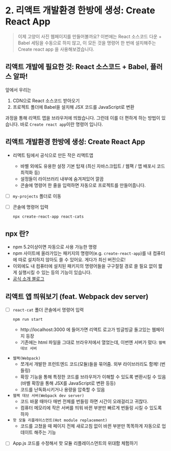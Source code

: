 # 2. 리액트 개발환경 한방에 생성: Create React App

> 이제 고양이 사진 웹페이지를 만들어볼까요? 이번에는 React 소스코드 다운 + Babel 세팅을 수동으로 하지 않고, 이 모든 것을 명령어 한 번에 설치해주는 Create react app 을 사용해보겠습니다.

## 리액트 개발에 필요한 것: React 소스코드 + Babel, 플러스 알파!

앞에서 우리는

1. CDN으로 React 소스코드 받아오기
2. 프로젝트 폴더에 Babel을 설치해 JSX 코드를 JavaScript로 변환

과정을 통해 리액트 앱을 브라우저에 띄웠습니다. 그런데 이를 더 편하게 하는 방법이 있습니다. 바로 `Create react app`이란 명령어 입니다.

## 리액트 개발환경 한방에 생성: Create React App

- 리액트 팀에서 공식으로 만든 작은 리액트앱

  - 바벨 외에도 유용한 설정 기본 탑재 (최신 자바스크립트 / 웹팩 / 앱 배포시 코드 최적화 등)
  - 설정들이 라이브러리 내부에 숨겨져있어 깔끔
  - 콘솔에 명령어 한 줄을 입력하면 자동으로 프로젝트를 만들어줍니다.

- [ ] `my-projects` 폴더로 이동
- [ ] 콘솔에 명령어 입력

  ```sh
  npx create-react-app react-cats
  ```

## npx 란?

- npm 5.2이상이면 자동으로 사용 가능한 명령
- npm 사이트에 올라가있는 패키지의 명령어(e.g. `create-react-app`)를 내 컴퓨터에 따로 설치하지 않아도 쓸 수 있어요. 게다가 최신 버전으로!
- 이외에도 내 컴퓨터에 설치된 패키지의 명령어들을 구구절절 경로 쓸 필요 없이 짧게 실행시킬 수 있는 등의 기능이 있습니다.
- [공식 소개 블로그](https://blog.npmjs.org/post/162869356040/introducing-npx-an-npm-package-runner)

## 리액트 앱 띄워보기 (feat. Webpack dev server)

- [ ] `react-cat` 폴더 콘솔에서 명령어 입력
  ```
  npm run start
  ```
  - http://localhost:3000 에 들어가면 리액트 로고가 빙글빙글 돌고있는 웹페이지 등장
  - 기존에는 html 파일을 그대로 브라우저에서 열었는데, 이번엔 서버가 떴다: `웹팩 데브 서버`
- `웹팩(Webpack)`
  - 쪼개서 개발한 프런트엔드 코드(모듈)들을 묶어줌. 외부 라이브러리도 함께! (번들링)
  - 확장 기능을 통해 특정한 코드를 브라우저가 이해할 수 있도록 변환시킬 수 있음(바벨 확장을 통해 JSX를 JavaScript로 변환 등등)
  - 코드를 난독화시키거나 용량을 압축할 수 있음
- `웹팩 데브 서버(Webpack dev server)`
  - 코드 바꿀 때마다 매번 전체를 번들링 하면 시간이 오래걸리고 귀찮다.
  - 컴퓨터 메모리에 작은 서버를 띄워 바뀐 부분만 빠르게 번들링 시킬 수 있도록 하자
- `핫 모듈 리플레이스먼트(Hot module replacement)`
  - 코드를 고쳤을 때 페이지 전체 새로고침 없이 바뀐 부분만 똑똑하게 자동으로 업데이트 해주는 기능
- [ ] App.js 코드를 수정해서 핫 모듈 리플레이스먼트의 위대함 체험하기
